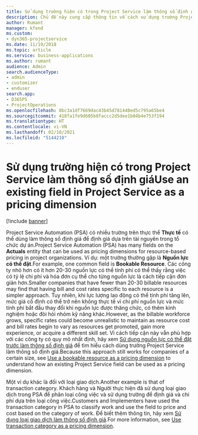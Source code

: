 ```yaml
---
title: Sử dụng trường hiện có trong Project Service làm thông số định giá
description: Chủ đề này cung cấp thông tin về cách sử dụng trường Project Service hiện có làm thông số định giá.
author: Rumant
manager: kfend
ms.custom:
- dyn365-projectservice
ms.date: 11/19/2018
ms.topic: article
ms.service: business-applications
ms.author: rumant
audience: Admin
search.audienceType:
- admin
- customizer
- enduser
search.app:
- D365PS
- ProjectOperations
ms.openlocfilehash: 8bc3a1df7669dac43b45d781448ed5c795a65be4
ms.sourcegitcommit: 418fa1fe9d605b8faccc2d5dee1b04b4e753f194
ms.translationtype: HT
ms.contentlocale: vi-VN
ms.lasthandoff: 02/10/2021
ms.locfileid: "5144210"
---
```

# <a name="use-an-existing-field-in-project-service-as-a-pricing-dimension"></a><span data-ttu-id="d2bfc-103">Sử dụng trường hiện có trong Project Service làm thông số định giá</span><span class="sxs-lookup"><span data-stu-id="d2bfc-103">Use an existing field in Project Service as a pricing dimension</span></span>

[!include [banner](../includes/psa-now-project-operations.md)]

<span data-ttu-id="d2bfc-104">Project Service Automation (PSA) có nhiều trường trên thực thể **Thực tế** có thể dùng làm thông số định giá để định giá dựa trên tài nguyên trong tổ chức dự án.</span><span class="sxs-lookup"><span data-stu-id="d2bfc-104">Project Service Automation (PSA) has many fields on the **Actuals** entity that can be used as pricing dimensions for resource-based pricing in project organizations.</span></span> <span data-ttu-id="d2bfc-105">Ví dụ: một trường thường gặp là **Nguồn lực có thể đặt**.</span><span class="sxs-lookup"><span data-stu-id="d2bfc-105">For example, one common field is **Bookable Resource**.</span></span> <span data-ttu-id="d2bfc-106">Các công ty nhỏ hơn có ít hơn 20-30 nguồn lực có thể tính phí có thể thấy rằng việc có tỷ lệ chi phí và hóa đơn cụ thể cho từng nguồn lực là cách tiếp cận đơn giản hơn.</span><span class="sxs-lookup"><span data-stu-id="d2bfc-106">Smaller companies that have fewer than 20-30 billable resources may find that having bill and cost rates specific to each resource is a simpler approach.</span></span> <span data-ttu-id="d2bfc-107">Tuy nhiên, khi lực lượng lao động có thể tính phí tăng lên, mức giá cố định có thể trở nên không thực tế vì chi phí nguồn lực và mức tính phí bắt đầu thay đổi khi nguồn lực được thăng chức, có thêm kinh nghiệm hoặc đòi hỏi nhóm kỹ năng khác.</span><span class="sxs-lookup"><span data-stu-id="d2bfc-107">However, as the billable workforce grows, specific rates could become unrealistic to maintain as resource cost and bill rates begin to vary as resources get promoted, gain more experience, or acquire a different skill set.</span></span> <span data-ttu-id="d2bfc-108">Vì cách tiếp cận này vẫn phù hợp với các công ty có quy mô nhất định, hãy xem [Sử dụng nguồn lực có thể đặt trước làm thông số định giá](bookable-resource-pricing-dimension.md) để tìm hiểu cách dùng trường Project Service làm thông số định giá.</span><span class="sxs-lookup"><span data-stu-id="d2bfc-108">Because this approach still works for companies of a certain size, see [Use a bookable resource as a pricing dimension](bookable-resource-pricing-dimension.md) to understand how an existing Project Service field can be used as a pricing dimension.</span></span>

<span data-ttu-id="d2bfc-109">Một ví dụ khác là đối với loại giao dịch.</span><span class="sxs-lookup"><span data-stu-id="d2bfc-109">Another example is that of transaction category.</span></span> <span data-ttu-id="d2bfc-110">Khách hàng và Người thực hiện đã sử dụng loại giao dịch trong PSA để phân loại công việc và sử dụng trường để định giá và chi phí dựa trên loại công việc.</span><span class="sxs-lookup"><span data-stu-id="d2bfc-110">Customers and Implementers have used the transaction category in PSA to classify work and use the field to price and cost based on the category of work.</span></span> <span data-ttu-id="d2bfc-111">Để biết thêm thông tin, hãy xem [Sử dụng loại giao dịch làm thông số định giá](transaction-category-pricing-dimension.md).</span><span class="sxs-lookup"><span data-stu-id="d2bfc-111">For more information, see [Use transaction category as a pricing dimension](transaction-category-pricing-dimension.md).</span></span>

